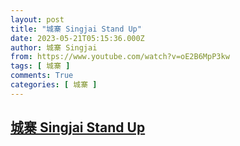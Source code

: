 ```yaml
---
layout: post
title: "城寨 Singjai Stand Up"
date: 2023-05-21T05:15:36.000Z
author: 城寨 Singjai
from: https://www.youtube.com/watch?v=oE2B6MpP3kw
tags: [ 城寨 ]
comments: True
categories: [ 城寨 ]
---
```

<!--1684646136000-->
[城寨 Singjai Stand Up](https://www.youtube.com/watch?v=oE2B6MpP3kw)
------

<div>

</div>
